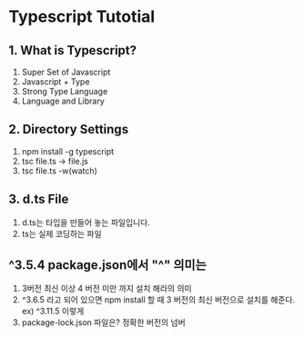 # Typescript Tutotial

## 1. What is Typescript?

1. Super Set of Javascript
2. Javascript + Type
3. Strong Type Language
4. Language and Library

## 2. Directory Settings

1. npm install -g typescript
2. tsc file.ts -> file.js
3. tsc file.ts -w(watch)

## 3. d.ts File

1. d.ts는 타입을 만들어 놓는 파일입니다.
2. ts는 실제 코딩하는 파일

## ^3.5.4 package.json에서 "^" 의미는

1. 3버전 최신 이상 4 버전 미만 까지 설치 해라의 의미
2. ^3.6.5 라고 되어 있으면 npm install 할 때 3 버전의 최신 버전으로 설치를 해준다. ex) ^3.11.5 이렇게
3. package-lock.json 파일은? 정확한 버전의 넘버
